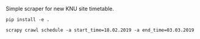 Simple scraper for new KNU site timetable.

`pip install -e .`

`scrapy crawl schedule -a start_time=18.02.2019 -a end_time=03.03.2019`
